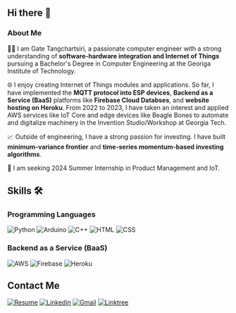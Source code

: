 ## Hi there 👋

### About Me
🧑‍🎓 I am Gate Tangchartsiri, a passionate computer engineer with a strong understanding of **software-hardware integration and Internet of Things** pursuing a Bachelor's Degree in Computer Engineering at the Georiga Institute of Technology.

🌐 I enjoy creating Internet of Things modules and applications. So far, I have implemented the **MQTT protocol into ESP devices**, **Backend as a Service (BaaS)** platforms like **Firebase Cloud Databses**, and **website hosting on Heroku**. From 2022 to 2023, I have taken an interest and applied AWS services like IoT Core and edge devices like Beagle Bones to automate and digitalize machinery in the Invention Studio/Workshop at Georgia Tech.

📈 Outside of engineering, I have a strong passion for investing. I have built **minimum-variance frontier** and **time-series momentum-based investing algorithms**. 

💼 I am seeking 2024 Summer Internship in Product Management and IoT.

## Skills 🛠️
### Programming Languages
![Python](https://img.shields.io/badge/Python-3776AB?style=for-the-badge&logo=python&logoColor=white)
![Arduino](https://img.shields.io/badge/Arduino-00979D?style=for-the-badge&logo=Arduino&logoColor=white)
![C++](https://img.shields.io/badge/C%2B%2B-00599C?style=for-the-badge&logo=c%2B%2B&logoColor=white)
![HTML](https://img.shields.io/badge/HTML-239120?style=for-the-badge&logo=html5&logoColor=white)
![CSS](https://img.shields.io/badge/CSS-239120?&style=for-the-badge&logo=css3&logoColor=white)

### Backend as a Service (BaaS)
![AWS](https://img.shields.io/badge/Amazon_AWS-232F3E?style=for-the-badge&logo=amazon-aws&logoColor=white)
![Firebase](https://camo.githubusercontent.com/7327d9052cf7bfae3c099001f2ef7c152a4a1aa991ed575c6fe68fd6ae5d8e20/68747470733a2f2f696d672e736869656c64732e696f2f62616467652f46697265626173652d6666616130303f7374796c653d666f722d7468652d6261646765266c6f676f3d4669726562617365266c6f676f436f6c6f723d7768697465)
![Heroku](https://img.shields.io/badge/Heroku-430098?style=for-the-badge&logo=heroku&logoColor=white)

## Contact Me
[![Resume](https://img.shields.io/badge/Resume-000000?style=for-the-badge&logo&logoColor=white)](https://drive.google.com/file/d/1wIbV7jd4EUvmDL1N57r1fWplze89gAl9/view?usp=sharing)
[![Linkedin](https://img.shields.io/badge/LinkedIn-0077B5?style=for-the-badge&logo=linkedin&logoColor=white)](https://www.linkedin.com/in/gate-tangchartsiri/)
[![Gmail](https://img.shields.io/badge/Gmail-D14836?style=for-the-badge&logo=gmail&logoColor=white)](mailto:https://www.gate.tang@gmail.com)
[![Linktree](https://img.shields.io/badge/linktree-39E09B?style=for-the-badge&logo=linktree&logoColor=white)](https://linktr.ee/gate_tangchartsiri)

<!--
**gateTang/gateTang** is a ✨ _special_ ✨ repository because its `README.md` (this file) appears on your GitHub profile.

Here are some ideas to get you started:

- 🔭 I’m currently working on ...
- 🌱 I’m currently learning ...
- 👯 I’m looking to collaborate on ...
- 🤔 I’m looking for help with ...
- 💬 Ask me about ...
- 📫 How to reach me: ...
- 😄 Pronouns: ...
- ⚡ Fun fact: ...
-->
